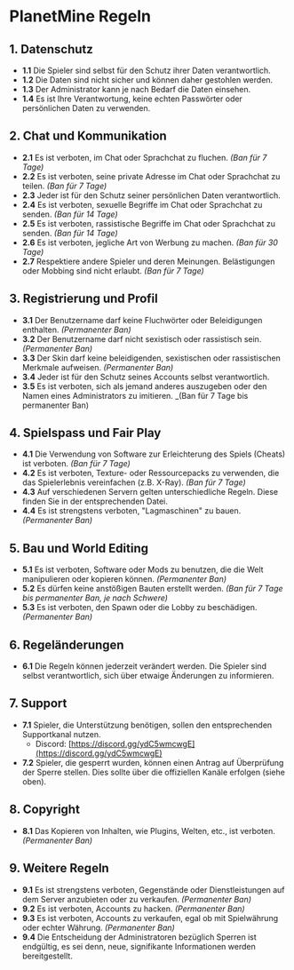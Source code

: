 # PlanetMine Regeln

## 1. Datenschutz
* **1.1** Die Spieler sind selbst für den Schutz ihrer Daten verantwortlich.
* **1.2** Die Daten sind nicht sicher und können daher gestohlen werden.
* **1.3** Der Administrator kann je nach Bedarf die Daten einsehen.
* **1.4** Es ist Ihre Verantwortung, keine echten Passwörter oder persönlichen Daten zu verwenden.

## 2. Chat und Kommunikation
* **2.1** Es ist verboten, im Chat oder Sprachchat zu fluchen. _(Ban für 7 Tage)_
* **2.2** Es ist verboten, seine private Adresse im Chat oder Sprachchat zu teilen. _(Ban für 7 Tage)_
* **2.3** Jeder ist für den Schutz seiner persönlichen Daten verantwortlich.
* **2.4** Es ist verboten, sexuelle Begriffe im Chat oder Sprachchat zu senden. _(Ban für 14 Tage)_
* **2.5** Es ist verboten, rassistische Begriffe im Chat oder Sprachchat zu senden. _(Ban für 14 Tage)_
* **2.6** Es ist verboten, jegliche Art von Werbung zu machen. _(Ban für 30 Tage)_
* **2.7** Respektiere andere Spieler und deren Meinungen. Belästigungen oder Mobbing sind nicht erlaubt. _(Ban für 7 Tage)_

## 3. Registrierung und Profil
* **3.1** Der Benutzername darf keine Fluchwörter oder Beleidigungen enthalten. _(Permanenter Ban)_
* **3.2** Der Benutzername darf nicht sexistisch oder rassistisch sein. _(Permanenter Ban)_
* **3.3** Der Skin darf keine beleidigenden, sexistischen oder rassistischen Merkmale aufweisen. _(Permanenter Ban)_
* **3.4** Jeder ist für den Schutz seines Accounts selbst verantwortlich.
* **3.5** Es ist verboten, sich als jemand anderes auszugeben oder den Namen eines Administrators zu imitieren. _(Ban für 7 Tage bis permanenter Ban)

## 4. Spielspass und Fair Play
* **4.1** Die Verwendung von Software zur Erleichterung des Spiels (Cheats) ist verboten. _(Ban für 7 Tage)_
* **4.2** Es ist verboten, Texture- oder Ressourcepacks zu verwenden, die das Spielerlebnis vereinfachen (z.B. X-Ray). _(Ban für 7 Tage)_
* **4.3** Auf verschiedenen Servern gelten unterschiedliche Regeln. Diese finden Sie in der entsprechenden Datei.
* **4.4** Es ist strengstens verboten, "Lagmaschinen" zu bauen. _(Permanenter Ban)_

## 5. Bau und World Editing
* **5.1** Es ist verboten, Software oder Mods zu benutzen, die die Welt manipulieren oder kopieren können. _(Permanenter Ban)_
* **5.2** Es dürfen keine anstößigen Bauten erstellt werden. _(Ban für 7 Tage bis permanenter Ban, je nach Schwere)_
* **5.3** Es ist verboten, den Spawn oder die Lobby zu beschädigen. _(Permanenter Ban)_

## 6. Regeländerungen
* **6.1** Die Regeln können jederzeit verändert werden. Die Spieler sind selbst verantwortlich, sich über etwaige Änderungen zu informieren.

## 7. Support
* **7.1** Spieler, die Unterstützung benötigen, sollen den entsprechenden Supportkanal nutzen.
  * Discord: [https://discord.gg/ydC5wmcwgE](https://discord.gg/ydC5wmcwgE)
* **7.2** Spieler, die gesperrt wurden, können einen Antrag auf Überprüfung der Sperre stellen. Dies sollte über die offiziellen Kanäle erfolgen (siehe oben).

## 8. Copyright
* **8.1** Das Kopieren von Inhalten, wie Plugins, Welten, etc., ist verboten. _(Permanenter Ban)_

## 9. Weitere Regeln
* **9.1** Es ist strengstens verboten, Gegenstände oder Dienstleistungen auf dem Server anzubieten oder zu verkaufen. _(Permanenter Ban)_
* **9.2** Es ist verboten, Accounts zu hacken. _(Permanenter Ban)_
* **9.3** Es ist verboten, Accounts zu verkaufen, egal ob mit Spielwährung oder echter Währung. _(Permanenter Ban)_
* **9.4** Die Entscheidung der Administratoren bezüglich Sperren ist endgültig, es sei denn, neue, signifikante Informationen werden bereitgestellt.
